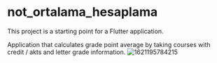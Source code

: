# not_ortalama_hesaplama

This project is a starting point for a Flutter application.

Application that calculates grade point average by taking courses with credit / akts and 
letter grade information.
![1621195784215](https://user-images.githubusercontent.com/58954826/118412229-83abdb00-b6a1-11eb-9784-e8f34be608f4.jpg)


